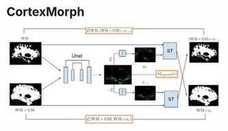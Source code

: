 # CortexMorph

![CortexMorph architecture](https://github.com/SCAN-NRAD/CortexMorph/blob/main/Cortexmorph_hires.png)
